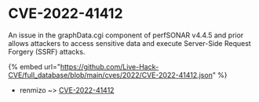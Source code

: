 # CVE-2022-41412

An issue in the graphData.cgi component of perfSONAR v4.4.5 and prior allows attackers to access sensitive data and execute Server-Side Request Forgery (SSRF) attacks.

{% embed url="https://github.com/Live-Hack-CVE/full_database/blob/main/cves/2022/CVE-2022-41412.json" %}


* renmizo ~> [CVE-2022-41412](https://www.alice-snow.ru/2022/database/cve-2022-41412/cve-2022-41412-renmizo)